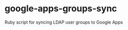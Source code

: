 google-apps-groups-sync
=======================

Ruby script for syncing LDAP user groups to Google Apps
